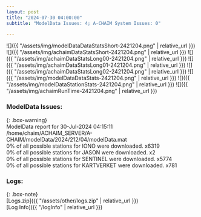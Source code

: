 ```yaml
---
layout: post
title: "2024-07-30 04:00:00"
subtitle: "ModelData Issues: 4; A-CHAIM System Issues: 0"

---
```


![]({{ "/assets/img/modelDataDataStatsShort-2421204.png" | relative_url }})
![]({{ "/assets/img/achaimDataStatsShort-2421204.png" | relative_url }})
![]({{ "/assets/img/achaimDataStatsLong00-2421204.png" | relative_url }})
![]({{ "/assets/img/achaimDataStatsLong01-2421204.png" | relative_url }})
![]({{ "/assets/img/achaimDataStatsLong02-2421204.png" | relative_url }})
![]({{ "/assets/img/modelDataDataStats-2421204.png" | relative_url }})
![]({{ "/assets/img/modelDataStationStats-2421204.png" | relative_url }})
![]({{ "/assets/img/achaimRunTime-2421204.png" | relative_url }})


### ModelData Issues:  
  
{: .box-warning}  
 ModelData report for 30-Jul-2024 04:15:11   
 /home/chaim/ACHAIM_SERVER/A-CHAIM/modelData/2024/212/04/modelData.mat   
 0% of all possible stations for IONO were downloaded. x6319   
 0% of all possible stations for JASON were downloaded. x2   
 0% of all possible stations for SENTINEL were downloaded. x5774   
 0% of all possible stations for KARTVERKET were downloaded. x781   
  


### Logs:  
  
{: .box-note}  
[Logs.zip]({{ "/assets/other/logs.zip" | relative_url }})  
[Log Info]({{ "/logInfo" | relative_url }})  

